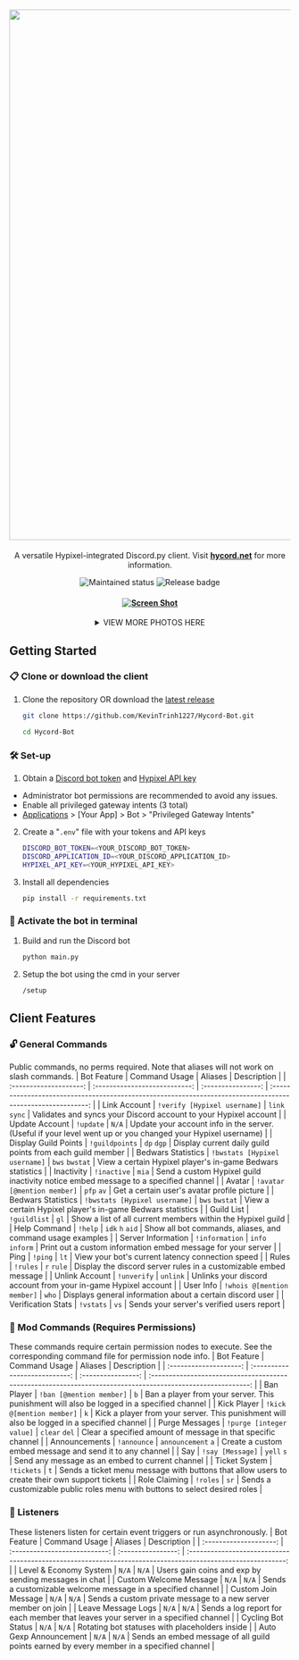 <h1 align="center">
  <a href="https://www.hycord.net" target="_blank"><img src="https://github.com/KevinTrinh1227/Hycord-Bot/assets/48145892/69bb5241-481e-4e90-bcf0-beed3c968871" width="950px"></a>
</h1>
<p align="center">
  A versatile Hypixel-integrated Discord.py client.
  Visit <a href="https://hycord.net" target="_blank"><strong>hycord.net</strong></a> for more information.
</p>
<div align="center">
  <img src="https://img.shields.io/badge/Maintained%3F-yes-green.svg" alt="Maintained status" />
  <img src="https://img.shields.io/github/v/release/KevinTrinh1227/Hycord-Bot.svg" alt="Release badge" />
</div>

<h4 align="center">
  <a href="https://www.hycord.net" target="_blank"><img src="https://raw.githubusercontent.com/KevinTrinh1227/Hycord-Bot/main/assets/screenshot_1.png" alt="Screen Shot"></a>
</h4>
<details>
  <summary align="center">VIEW MORE PHOTOS HERE</summary>
    <a href="https://www.hycord.net" target="_blank">
      <img alt="Screen Shot" src="https://raw.githubusercontent.com/KevinTrinh1227/Hycord-Bot/main/assets/screenshot_2.png">
    </a>
</details>

## Getting Started

### 📋 Clone or download the client

1. Clone the repository OR download the [latest release](https://github.com/KevinTrinh1227/Hycord-Bot/releases)

   ```sh
   git clone https://github.com/KevinTrinh1227/Hycord-Bot.git
   ```

   ```sh
   cd Hycord-Bot
   ```

### 🛠 Set-up

1. Obtain a <a href="https://www.writebots.com/discord-bot-token/" target="_blank">Discord bot token</a> and <a href="https://developer.hypixel.net/" target="_blank">Hypixel API key</a>

- Administrator bot permissions are recommended to avoid any issues.
- Enable all privileged gateway intents (3 total)
- [Applications](https://discord.com/developers/applications) > [Your App] > Bot > "Privileged Gateway Intents"

2. Create a "`.env`" file with your tokens and API keys

   ```sh
   DISCORD_BOT_TOKEN=<YOUR_DISCORD_BOT_TOKEN>
   DISCORD_APPLICATION_ID=<YOUR_DISCORD_APPLICATION_ID>
   HYPIXEL_API_KEY=<YOUR_HYPIXEL_API_KEY>
   ```

3. Install all dependencies

   ```sh
   pip install -r requirements.txt
   ```

### 🚀 Activate the bot in terminal

1. Build and run the Discord bot

   ```sh
   python main.py
   ```

2. Setup the bot using the cmd in your server

   ```sh
   /setup
   ```

## Client Features

### 🔓 General Commands

Public commands, no perms required. Note that aliases will not work on slash commands.
| Bot Feature | Command Usage | Aliases | Description |
| :--------------------: | :---------------------------: | :----------------: | :---------------------------------------------------------------------------------------------------------: |
| Link Account | `!verify [Hypixel username]` | `link` `sync` | Validates and syncs your Discord account to your Hypixel account |
| Update Account | `!update` | `N/A` | Update your account info in the server. (Useful if your level went up or you changed your Hypixel username) |
| Display Guild Points | `!guildpoints` | `dp` `dgp` | Display current daily guild points from each guild member |
| Bedwars Statistics | `!bwstats [Hypixel username]` | `bws` `bwstat` | View a certain Hypixel player's in-game Bedwars statistics |
| Inactivity | `!inactive` | `mia` | Send a custom Hypixel guild inactivity notice embed message to a specified channel |
| Avatar | `!avatar [@mention member]` | `pfp` `av` | Get a certain user's avatar profile picture |
| Bedwars Statistics | `!bwstats [Hypixel username]` | `bws` `bwstat` | View a certain Hypixel player's in-game Bedwars statistics |
| Guild List | `!guildlist` | `gl` | Show a list of all current members within the Hypixel guild |
| Help Command | `!help` | `idk` `h` `aid` | Show all bot commands, aliases, and command usage examples |
| Server Information | `!information` | `info` `inform` | Print out a custom information embed message for your server |
| Ping | `!ping` | `lt` | View your bot's current latency connection speed |
| Rules | `!rules` | `r` `rule` | Display the discord server rules in a customizable embed message |
| Unlink Account | `!unverify` | `unlink` | Unlinks your discord account from your in-game Hypixel account |
| User Info | `!whois @[mention member]` | `who` | Displays general information about a certain discord user |
| Verification Stats | `!vstats` | `vs` | Sends your server's verified users report |

### 🔐 Mod Commands (Requires Permissions)

These commands require certain permission nodes to execute. See the corresponding command file for permission node info.
| Bot Feature | Command Usage | Aliases | Description |
| :--------------------: | :---------------------------: | :----------------: | :---------------------------------------------------------------------------------------------------------: |
| Ban Player | `!ban [@mention member]` | `b` | Ban a player from your server. This punishment will also be logged in a specified channel |
| Kick Player | `!kick @[mention member]` | `k` | Kick a player from your server. This punishment will also be logged in a specified channel |
| Purge Messages | `!purge [integer value]` | `clear` `del` | Clear a specified amount of message in that specific channel |
| Announcements | `!announce` | `announcement` `a` | Create a custom embed message and send it to any channel |
| Say | `!say [Message]` | `yell` `s` | Send any message as an embed to current channel |
| Ticket System | `!tickets` | `t` | Sends a ticket menu message with buttons that allow users to create their own support tickets |
| Role Claiming | `!roles` | `sr` | Sends a customizable public roles menu with buttons to select desired roles |

### 🦻 Listeners

These listeners listen for certain event triggers or run asynchronously.
| Bot Feature | Command Usage | Aliases | Description |
| :--------------------: | :---------------------------: | :----------------: | :---------------------------------------------------------------------------------------------------------: |
| Level & Economy System | `N/A` | `N/A` | Users gain coins and exp by sending messages in chat |
| Custom Welcome Message | `N/A` | `N/A` | Sends a customizable welcome message in a specified channel |
| Custom Join Message | `N/A` | `N/A` | Sends a custom private message to a new server member on join |
| Leave Message Logs | `N/A` | `N/A` | Sends a log report for each member that leaves your server in a specified channel |
| Cycling Bot Status | `N/A` | `N/A` | Rotating bot statuses with placeholders inside |
| Auto Gexp Announcement | `N/A` | `N/A` | Sends an embed message of all guild points earned by every member in a specified channel |
